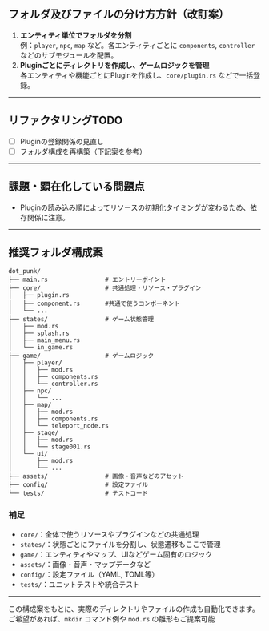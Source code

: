 ## フォルダ及びファイルの分け方方針（改訂案）

1. **エンティティ単位でフォルダを分割**  
   例：`player`, `npc`, `map` など。各エンティティごとに `components`, `controller` などのサブモジュールを配置。
2. **Pluginごとにディレクトリを作成し、ゲームロジックを管理**  
   各エンティティや機能ごとにPluginを作成し、`core/plugin.rs` などで一括登録。

---

## リファクタリングTODO

- [ ] Pluginの登録関係の見直し
- [ ] フォルダ構成を再構築（下記案を参考）

---

## 課題・顕在化している問題点

- Pluginの読み込み順によってリソースの初期化タイミングが変わるため、依存関係に注意。

---

## 推奨フォルダ構成案

```
dot_punk/
├── main.rs                # エントリーポイント
├── core/                  # 共通処理・リソース・プラグイン
│   ├── plugin.rs
│   ├── component.rs       #共通で使うコンポーネント
│   └── ...
├── states/                # ゲーム状態管理
│   ├── mod.rs
│   ├── splash.rs
│   ├── main_menu.rs
│   └── in_game.rs
├── game/                  # ゲームロジック
│   ├── player/
│   │   ├── mod.rs
│   │   ├── components.rs
│   │   └── controller.rs
│   ├── npc/
│   │   └── ...
│   ├── map/
│   │   ├── mod.rs
│   │   ├── components.rs
│   │   └── teleport_node.rs
│   ├── stage/
│   │   ├── mod.rs
│   │   └── stage001.rs
│   └── ui/
│       ├── mod.rs
│       └── ...
├── assets/                # 画像・音声などのアセット
├── config/                # 設定ファイル
└── tests/                 # テストコード
```

### 補足
- `core/`：全体で使うリソースやプラグインなどの共通処理
- `states/`：状態ごとにファイルを分割し、状態遷移もここで管理
- `game/`：エンティティやマップ、UIなどゲーム固有のロジック
- `assets/`：画像・音声・マップデータなど
- `config/`：設定ファイル（YAML, TOML等）
- `tests/`：ユニットテストや統合テスト

---

この構成案をもとに、実際のディレクトリやファイルの作成も自動化できます。  
ご希望があれば、`mkdir` コマンド例や `mod.rs` の雛形もご提案可能